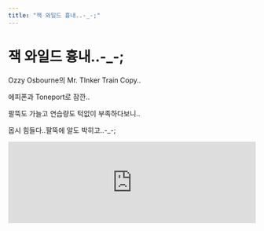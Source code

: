 ```yaml
---
title: "잭 와일드 흉내..-_-;"
---
```

# 잭 와일드 흉내..-_-;


Ozzy Osbourne의 Mr. TInker Train Copy..

에피폰과 Toneport로 잠깐..

팔뚝도 가늘고 연습량도 턱없이 부족하다보니..

몹시 힘들다..팔뚝에 알도 박히고..-_-;



<iframe width="100%" height="166" scrolling="no" frameborder="no" src="https://w.soundcloud.com/player/?url=https%3A//api.soundcloud.com/tracks/132488546&amp;color=ff5500&amp;auto_play=false&amp;hide_related=false&amp;show_artwork=true"></iframe>






